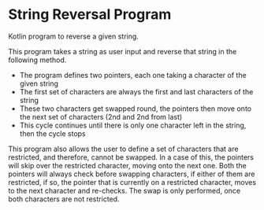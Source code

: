 # String Reversal Program

Kotlin program to reverse a given string.

This program takes a string as user input and reverse that string in the following method.
- The program defines two pointers, each one taking a character of the given string
- The first set of characters are always the first and last characters of the string
- These two characters get swapped round, the pointers then move onto the next set of characters (2nd and 2nd from last)
- This cycle continues until there is only one character left in the string, then the cycle stops

This program also allows the user to define a set of characters that are restricted, and therefore, cannot be swapped. In a case of this, the pointers will skip over the restricted character, moving onto the next one. Both the pointers will always check before swapping characters, if either of them are restricted, if so, the pointer that is currently on a restricted character, moves to the next character and re-checks. The swap is only performed, once both characters are not restricted.

